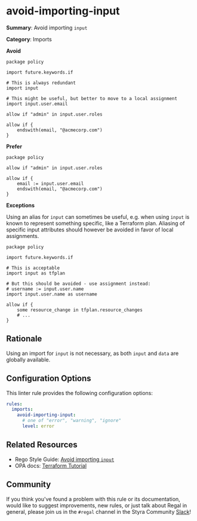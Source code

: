 # avoid-importing-input

**Summary**: Avoid importing `input`

**Category**: Imports

**Avoid**
```rego
package policy

import future.keywords.if

# This is always redundant
import input

# This might be useful, but better to move to a local assignment
import input.user.email

allow if "admin" in input.user.roles

allow if {
    endswith(email, "@acmecorp.com")
}
```

**Prefer**
```rego
package policy

allow if "admin" in input.user.roles

allow if {
    email := input.user.email
    endswith(email, "@acmecorp.com")
}
```

**Exceptions**

Using an alias for `input` can sometimes be useful, e.g. when using `input` is known to represent something specific,
like a Terraform plan. Aliasing of specific input attributes should however be avoided in favor of local assignments.

```rego
package policy

import future.keywords.if

# This is acceptable
import input as tfplan

# But this should be avoided - use assignment instead:
# username := input.user.name
import input.user.name as username

allow if {
    some resource_change in tfplan.resource_changes
    # ...
}
```

## Rationale

Using an import for `input` is not necessary, as both `input` and `data` are globally available. 

## Configuration Options

This linter rule provides the following configuration options:

```yaml
rules: 
  imports:
    avoid-importing-input:
      # one of "error", "warning", "ignore"
      level: error
```

## Related Resources

- Rego Style Guide: [Avoid importing `input`](https://github.com/StyraInc/rego-style-guide#avoid-importing-input)
- OPA docs: [Terraform Tutorial](https://www.openpolicyagent.org/docs/latest/terraform)

## Community

If you think you've found a problem with this rule or its documentation, would like to suggest improvements, new rules,
or just talk about Regal in general, please join us in the `#regal` channel in the Styra Community
[Slack](https://communityinviter.com/apps/styracommunity/signup)!
